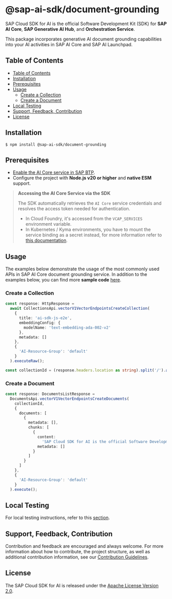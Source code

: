 # @sap-ai-sdk/document-grounding

SAP Cloud SDK for AI is the official Software Development Kit (SDK) for **SAP AI Core**, **SAP Generative AI Hub**, and **Orchestration Service**.

This package incorporates generative AI document grounding capabilities into your AI activities in SAP AI Core and SAP AI Launchpad.

## Table of Contents

- [Table of Contents](#table-of-contents)
- [Installation](#installation)
- [Prerequisites](#prerequisites)
- [Usage](#usage)
  - [Create a Collection](#create-a-collection)
  - [Create a Document](#create-a-document)
- [Local Testing](#local-testing)
- [Support, Feedback, Contribution](#support-feedback-contribution)
- [License](#license)

## Installation

```
$ npm install @sap-ai-sdk/document-grounding
```

## Prerequisites

- [Enable the AI Core service in SAP BTP](https://help.sap.com/docs/sap-ai-core/sap-ai-core-service-guide/initial-setup).
- Configure the project with **Node.js v20 or higher** and **native ESM** support.

> **Accessing the AI Core Service via the SDK**
>
> The SDK automatically retrieves the `AI Core` service credentials and resolves the access token needed for authentication.
>
> - In Cloud Foundry, it's accessed from the `VCAP_SERVICES` environment variable.
> - In Kubernetes / Kyma environments, you have to mount the service binding as a secret instead, for more information refer to [this documentation](https://www.npmjs.com/package/@sap/xsenv#usage-in-kubernetes).

## Usage

The examples below demonstrate the usage of the most commonly used APIs in SAP AI Core document grounding service.
In addition to the examples below, you can find more **sample code** [here](https://github.com/SAP/ai-sdk-js/blob/main/sample-code/src/document-grounding.ts).

### Create a Collection

```ts
const response: HttpResponse =
  await CollectionsApi.vectorV1VectorEndpointsCreateCollection(
    {
      title: 'ai-sdk-js-e2e',
      embeddingConfig: {
        modelName: 'text-embedding-ada-002-v2'
      },
      metadata: []
    },
    {
      'AI-Resource-Group': 'default'
    }
  ).executeRaw();

const collectionId = (response.headers.location as string).split('/').at(-2);
```

### Create a Document

```ts
const response: DocumentsListResponse =
  DocumentsApi.vectorV1VectorEndpointsCreateDocuments(
    collectionId,
    {
      documents: [
        {
          metadata: [],
          chunks: [
            {
              content:
                'SAP Cloud SDK for AI is the official Software Development Kit (SDK) for SAP AI Core, SAP Generative AI Hub, and Orchestration Service.',
              metadata: []
            }
          ]
        }
      ]
    },
    {
      'AI-Resource-Group': 'default'
    }
  ).execute();
```

## Local Testing

For local testing instructions, refer to this [section](https://github.com/SAP/ai-sdk-js/blob/main/README.md#local-testing).

## Support, Feedback, Contribution

Contribution and feedback are encouraged and always welcome.
For more information about how to contribute, the project structure, as well as additional contribution information, see our [Contribution Guidelines](https://github.com/SAP/ai-sdk-js/blob/main/CONTRIBUTING.md).

## License

The SAP Cloud SDK for AI is released under the [Apache License Version 2.0](http://www.apache.org/licenses/).

